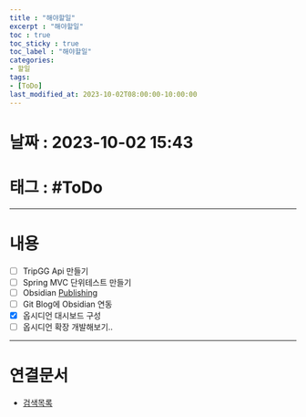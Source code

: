 ```yaml
---
title : "해야할일"
excerpt : "해야할일"
toc : true
toc_sticky : true
toc_label : "해야할일"
categories:
- 할일
tags:
- [ToDo]
last_modified_at: 2023-10-02T08:00:00-10:00:00
---
```


# 날짜 : 2023-10-02 15:43

# 태그 : #ToDo
---

# 내용
- [ ] TripGG Api 만들기
- [ ] Spring MVC 단위테스트 만들기
- [ ] Obsidian [Publishing](../../Obsidian/Obsidian-Publishing)
- [ ] Git Blog에 Obsidian 연동
- [x] 옵시디언 대시보드 구성
- [ ] 옵시디언 확장 개발해보기..

---

# 연결문서
- [검색목록](../../할일/할일-검색목록)
